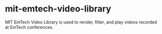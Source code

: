 mit-emtech-video-library
========================

MIT EmTech Video Library is used to render, filter, and play videos recorded at EmTech conferences.